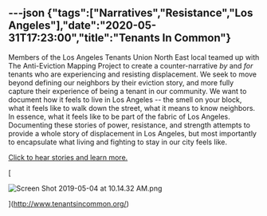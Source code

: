 ---json
{"tags":["Narratives","Resistance","Los Angeles"],"date":"2020-05-31T17:23:00","title":"Tenants In Common"}
---

Members of the Los Angeles Tenants Union North East local teamed up with The Anti-Eviction Mapping Project to create a counter-narrative _by_ and _for_ tenants who are experiencing and resisting displacement. We seek to move beyond defining our neighbors by their eviction story, and more fully capture their experience of being a tenant in our community. We want to document how it feels to live in Los Angeles -- the smell on your block, what it feels like to walk down the street, what it means to know neighbors. In essence, what it feels like to be part of the fabric of Los Angeles. Documenting these stories of power, resistance, and strength attempts to provide a whole story of displacement in Los Angeles, but most importantly to encapsulate what living and fighting to stay in our city feels like.

[Click to hear stories and learn more.](http://www.tenantsincommon.org/)

[

![Screen Shot 2019-05-04 at 10.14.32 AM.png](/assets/uploads/Screen+Shot+2019-05-04+at+10.14.32+AM.png)

](http://www.tenantsincommon.org/)